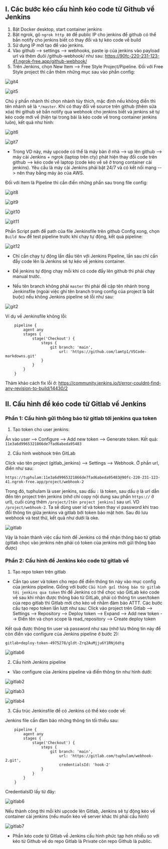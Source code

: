 ## I. Các bước kéo cấu hình kéo code từ Github về Jenkins

1. Bật Docker desktop, start container jenkins
2. Bật ngrok, gõ `ngrok http 80` để public IP cho jenkins để github có thể bắn notify cho jenkins biết có thay đổi và tự kéo code về build
3. Sử dụng IP mới tạo để vào jenkins.
4. Vào github --> settings --> webhooks, paste ip của jenkins vào payload url và thêm đuôi /github-webhook/ như sau: https://90fc-220-231-123-41.ngrok-free.app/github-webhook/
5. Trên Jenkins, chọn New Item --> Free Style Project/Pipeline. Đối với Free Style project thì cần thêm những mục sau vào phần config:

![git4](../img/git4.PNG)

![git5](../img/git5.PNG)

Chú ý phần nhánh thì chọn nhánh tùy thích, mặc định nếu không điền thì tên nhánh sẽ là `*/master`.
Khi có thay đổi về source trên github (thêm sửa xóa) thì github sẽ bắn notify qua webhook cho jenkins biết và jenkins sẽ tự kéo code mới về (hiện tại trong bài là kéo code về trong container jenkins luôn), kết quả như hình:

![git6](../img/git6.PNG)

![git7](../img/git7.PNG)

- Trong VD này, máy upcode có thể là máy bàn ở nhà --> up lên github --> máy cài Jenkins + ngrok (laptop trên cty) phát hiện thay đổi code trên github --> kéo code về laptop (code kéo về sẽ ở trong container cài jenkins). Yêu cầu là máy cài Jenkins phải bật 24/7 và có kết nối mạng --> nên thay bằng máy ảo của AWS.

Đối với Item là Pipeline thì cần điền những phần sau trong file config:

![git8](../img/git8.PNG)

![git9](../img/git9.PNG)

![git10](../img/git10.PNG)

![git11](../img/git11.PNG)

Phần Script path để path của file Jenkinsfile trên github
Config xong, chọn `Build Now` để test pipeline trước khi chạy tự động, kết quả pipeline:

![git12](../img/git12.PNG)

* Chỉ cần chạy tự động lần đầu tiên với Jenkins Pipeline, lần sau chỉ cần đẩy code lên là Jenkins sẽ tự kéo về jenkins container.

- Để jenkins tự động chạy mỗi khi có code đẩy lên github thì phải chạy manual trước.

- Nếu tên branch không phải `master` thì phải đề cập tên nhánh trong Jenkinsfile (ngoài việc ghi tên branch trong config của project là bắt buộc) nếu không Jenkins pipeline sẽ lỗi như sau:

![git2](../img/git2.PNG)

Ví dụ về Jenkinsfile không lỗi:

        pipeline {
            agent any
            stages {
                stage('Checkout') {
                    steps {
                        git branch: 'main', 
                            url: 'https://github.com/lamtp1/VSCode-markdowns.git'
                    }
                }
            }
        }

Thảm khảo cách fix lỗi ở: https://community.jenkins.io/t/error-couldnt-find-any-revision-to-build/14430/2


## II. Cấu hình để kéo code từ Gitlab về Jenkins

### Phần 1: Cấu hình gửi thông báo từ gitlab tới jenkins qua token

1. Tạo token cho user jenkins:

Ấn vào user --> Configure --> Add new token --> Generate token.
Kết quả: `11e3a6d9965321866de7fad6abeda95483`

2. Cấu hình webhook trên GitLab

Click vào tên project (gitlab_jenkins) --> Settings --> Webhook. Ở phần url, điền như sau:

`https://tuphulam:11e3a6d9965321866de7fad6abeda95483@90fc-220-231-123-41.ngrok-free.app/project/webhook-2`

Trong đó, tuphulam là user jenkins, sau dấu `:` là token, sau dấu `@` là url dẫn đến tên project trên jenkins (nhớ chỉ copy nội dung sau phần `https://` ở url), cuối cùng thêm `/project/[tên project jenkins]` sau url. VD `/project/webhook-2`. Ta sẽ dùng user id và token thay vì password khi trao đổi thông tin giữa jenkins và gitlab bởi token bảo mật hơn. Sau đó lưu webhook và test thử, kết quả như dưới là oke.

![gitlab](../img/gitlab1.PNG)

Vậy là hoàn thành việc cấu hình để Jenkins có thể nhận thông báo từ gitlab (gitlab chọc vào jenkins nên phải có token của jenkins mới gửi thông báo được)

### Phần 2: Cấu hình để Jenkins kéo code từ gitlab về

1. Tạo repo token trên gitlab

- Cần tạo user và token cho repo để điền thông tin này vào mục config của jenkins pipeline. Giống với bước `Cấu hình gửi thông báo từ gitlab tới jenkins qua token` thì để Jenkins có thể chọc vào GitLab kéo code về sau khi nhận được thông báo từ GitLab, phải có thông tin user/token của repo gitlab thì Gitlab mới cho kéo về nhằm đảm bảo ATTT.
Các bước cấu tạo repo token lần lượt như sau:
Click vào project trên Gitlab --> Settings --> Repository --> Deploy token --> Expand --> Add new token --> Điền tên và chọn scope là read_repository --> Create deploy token
 
Kết quả được thông tin user và password như sau (nhớ lưu thông tin này để còn điền vào configure của Jenkins pipeline ở bước 2): 

`gitlab+deploy-token-4975278/gldt-Zrq2AuMjju6Y1RNj6dtg`

![gitlab6](../img/gitlab5.PNG)

2. Cấu hình Jenkins pipeline 

- Vào configure của Jenkins pipeline và điền thông tin như hình dưới:

![gitlab2](../img/gitlab2.PNG)

![gitlab3](../img/gitlab3.PNG)

![gitlab4](../img/gitlab4.PNG)

3. Cấu trúc Jenkinsfile để có Jenkins có thể kéo code về:

Jenkins file cần đảm bảo những thông tin tối thiểu sau:

        pipeline {
            agent any
            stages {
                stage('Checkout') {
                    steps {
                        git branch: 'main',
                            url: 'https://gitlab.com/tuphulam/webhook-2.git',
                            credentialsId: 'hook-2'
                    }
                }
            }
        }

CredentialsID lấy từ đây:

![gitlab6](../img/gitlab6.PNG)

Nếu thành công thì mỗi khi upcode lên Gitlab, Jenkins sẽ tự động kéo về container cài jenkins (nếu muốn kéo về server khác thì phải cấu hình)

![gitlab7](../img/gitlab7.PNG)

- Phần kéo code từ Gitlab về Jenkins cấu hình phức tạp hơn nhiều so với kéo từ Github về do repo Gitlab là Private còn repo Github là public.